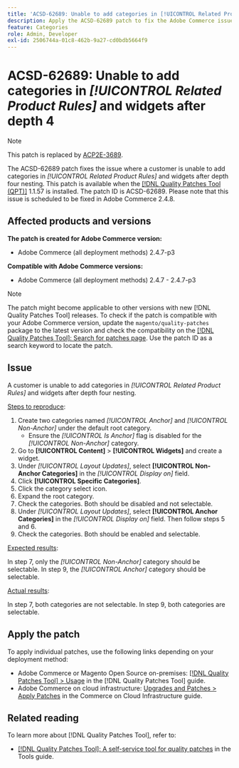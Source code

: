 ```yaml
---
title: 'ACSD-62689: Unable to add categories in [!UICONTROL Related Product Rules] and widgets after depth 4'
description: Apply the ACSD-62689 patch to fix the Adobe Commerce issue where a customer is unable to add categories in [!UICONTROL Related Product Rules] and widgets after depth four nesting.
feature: Categories
role: Admin, Developer
exl-id: 2506744a-01c8-462b-9a27-cd0bdb5664f9
---
```

# ACSD-62689: Unable to add categories in *[!UICONTROL Related Product Rules]* and widgets after depth 4

>[!NOTE]
>
>This patch is replaced by [ACP2E-3689](/help/tools/quality-patches-tool/patches-available-in-qpt/v1-1-61/acp2e-3689-issues-with-category-tree-display-reflect-anchor-non-anchor-relationships.md).

The ACSD-62689 patch fixes the issue where a customer is unable to add categories in *[!UICONTROL Related Product Rules]* and widgets after depth four nesting. This patch is available when the [[!DNL Quality Patches Tool (QPT)]](/help/tools/quality-patches-tool/quality-patches-tool-to-self-serve-quality-patches.md) 1.1.57 is installed. The patch ID is ACSD-62689. Please note that this issue is scheduled to be fixed in Adobe Commerce 2.4.8.

## Affected products and versions

**The patch is created for Adobe Commerce version:**

* Adobe Commerce (all deployment methods) 2.4.7-p3

**Compatible with Adobe Commerce versions:**

* Adobe Commerce (all deployment methods) 2.4.7 - 2.4.7-p3

>[!NOTE]
>
>The patch might become applicable to other versions with new [!DNL Quality Patches Tool] releases. To check if the patch is compatible with your Adobe Commerce version, update the `magento/quality-patches` package to the latest version and check the compatibility on the [[!DNL Quality Patches Tool]: Search for patches page](https://experienceleague.adobe.com/tools/commerce-quality-patches/index.html). Use the patch ID as a search keyword to locate the patch.

## Issue

A customer is unable to add categories in *[!UICONTROL Related Product Rules]* and widgets after depth four nesting.

<u>Steps to reproduce</u>:

1. Create two categories named *[!UICONTROL Anchor]* and *[!UICONTROL Non-Anchor]* under the default root category. 
    * Ensure the *[!UICONTROL Is Anchor]* flag is disabled for the *[!UICONTROL Non-Anchor]* category.
1. Go to **[!UICONTROL Content]** > **[!UICONTROL Widgets]** and create a widget.
1. Under *[!UICONTROL Layout Updates]*, select **[!UICONTROL Non-Anchor Categories]** in the *[!UICONTROL Display on]* field.
1. Click **[!UICONTROL Specific Categories]**.
1. Click the category select icon.
1. Expand the root category.
1. Check the categories. Both should be disabled and not selectable.
1. Under *[!UICONTROL Layout Updates]*, select **[!UICONTROL Anchor Categories]** in the *[!UICONTROL Display on]* field. Then follow steps 5 and 6.
1. Check the categories. Both should be enabled and selectable.

<u>Expected results</u>:

In step 7, only the *[!UICONTROL Non-Anchor]* category should be selectable. In step 9, the *[!UICONTROL Anchor]* category should be selectable.

<u>Actual results</u>:

In step 7, both categories are not selectable. In step 9, both categories are selectable.

## Apply the patch

To apply individual patches, use the following links depending on your deployment method:

* Adobe Commerce or Magento Open Source on-premises: [[!DNL Quality Patches Tool] > Usage](/help/tools/quality-patches-tool/usage.md) in the [!DNL Quality Patches Tool] guide.
* Adobe Commerce on cloud infrastructure: [Upgrades and Patches > Apply Patches](https://experienceleague.adobe.com/docs/commerce-cloud-service/user-guide/develop/upgrade/apply-patches.html) in the Commerce on Cloud Infrastructure guide.


## Related reading

To learn more about [!DNL Quality Patches Tool], refer to:

* [[!DNL Quality Patches Tool]: A self-service tool for quality patches](/help/tools/quality-patches-tool/quality-patches-tool-to-self-serve-quality-patches.md) in the Tools guide.

